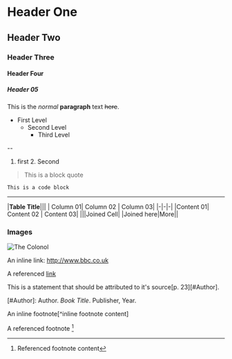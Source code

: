 

Header One
===

Header Two
--
### Header Three
#### Header Four
##### Header 05


This is the *normal* **paragraph** text ~~here~~.


* First Level
	* Second Level
		* Third Level

--

1. first
	2. Second

> This is a block quote

	This is a code block


****


|**Table Title**|||
| Column 01| Column 02 | Column 03|
|-|-|-|
|Content 01| Content 02 | Content 03|
|||Joined Cell|
|Joined here|More||

### Images
![The Colonol](https://davidjrodger.files.wordpress.com/2015/05/marlon-brando-as-us-army-special-forces-colonel-walter-e-kurtz-apocalypse-now-as-based-on-joseph-conrads-heart-of-darkness-the-tyranny-of-corporate-enterprise.jpg")


An inline link: <http://www.bbc.co.uk>

A referenced [link](www.stv.co.uk)


This is a statement that should be attributed to
it's source[p. 23][#Author].

[#Author]: Author. *Book Title*.  Publisher, Year.


An inline footnote[^inline footnote content]

A referenced footnote [^pizza]

[^pizza]: Referenced footnote content
